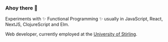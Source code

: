 ### Ahoy there 👋

Experiments with ✨ Functional Programming ✨ usually in JavaScript, React, NextJS, ClojureScript and Elm.

Web developer, currently employed at the [University of Stirling](https://www.stir.ac.uk).

<!--
**ryankaye/ryankaye** is a ✨ _special_ ✨ repository because its `README.md` (this file) appears on your GitHub profile.

Here are some ideas to get you started:

- 🔭 I’m currently working on ...
- 🌱 I’m currently learning ...
- 👯 I’m looking to collaborate on ...
- 🤔 I’m looking for help with ...
- 💬 Ask me about ...
- 📫 How to reach me: ...
- 😄 Pronouns: ...
- ⚡ Fun fact: ...
-->
